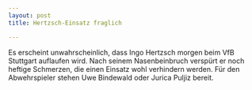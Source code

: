 ```yaml
---
layout: post
title: Hertzsch-Einsatz fraglich

---
```


Es erscheint unwahrscheinlich, dass Ingo Hertzsch morgen beim VfB Stuttgart auflaufen wird. Nach seinem Nasenbeinbruch verspürt er noch heftige Schmerzen, die einen Einsatz wohl verhindern werden. Für den Abwehrspieler stehen Uwe Bindewald oder Jurica Puljiz bereit.


